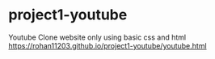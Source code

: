 # project1-youtube
Youtube Clone website only using basic css and html 
https://rohan11203.github.io/project1-youtube/youtube.html
